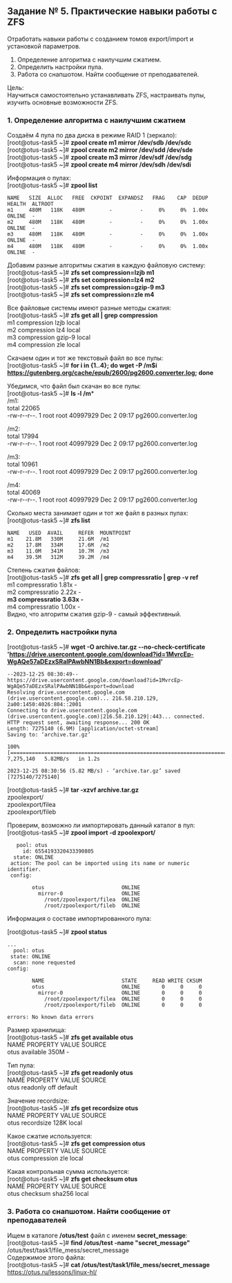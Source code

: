 ## Задание № 5. Практические навыки работы с ZFS ##
Отработать навыки работы с созданием томов export/import и установкой параметров.
1. Определение алгоритма с наилучшим сжатием.
2. Определить настройки пула.
3. Работа со снапшотом. Найти сообщение от преподавателей.

Цель:\
Научиться самостоятельно устанавливать ZFS, настраивать пулы, изучить основные возможности ZFS.
### 1. Определение алгоритма с наилучшим сжатием ###
Создаём 4 пула по два диска в режиме RAID 1 (зеркало):\
[root@otus-task5 ~]# **zpool create m1 mirror /dev/sdb /dev/sdc**\
[root@otus-task5 ~]# **zpool create m2 mirror /dev/sdd /dev/sde**\
[root@otus-task5 ~]# **zpool create m3 mirror /dev/sdf /dev/sdg**\
[root@otus-task5 ~]# **zpool create m4 mirror /dev/sdh /dev/sdi**

Информация о пулах:\
[root@otus-task5 ~]# **zpool list**
```
NAME   SIZE  ALLOC   FREE  CKPOINT  EXPANDSZ   FRAG    CAP  DEDUP    HEALTH  ALTROOT
m1     480M   118K   480M        -         -     0%     0%  1.00x    ONLINE  -
m2     480M   118K   480M        -         -     0%     0%  1.00x    ONLINE  -
m3     480M   118K   480M        -         -     0%     0%  1.00x    ONLINE  -
m4     480M   118K   480M        -         -     0%     0%  1.00x    ONLINE  -
```
Добавим разные алгоритмы сжатия в каждую файловую систему:\
[root@otus-task5 ~]# **zfs set compression=lzjb m1**\
[root@otus-task5 ~]# **zfs set compression=lz4 m2**\
[root@otus-task5 ~]# **zfs set compression=gzip-9 m3**\
[root@otus-task5 ~]# **zfs set compression=zle m4**

Все файловые системы имеют разные методы сжатия:\
[root@otus-task5 ~]# **zfs get all | grep compression**\
m1    compression           lzjb                   local\
m2    compression           lz4                    local\
m3    compression           gzip-9                 local\
m4    compression           zle                    local

Скачаем один и тот же текстовый файл во все пулы:\
[root@otus-task5 ~]# **for i in {1..4}; do wget -P /m$i https://gutenberg.org/cache/epub/2600/pg2600.converter.log; done**

Убедимся, что файл был скачан во все пулы:\
[root@otus-task5 ~]# **ls -l /m***\
/m1:\
total 22065\
-rw-r--r--. 1 root root 40997929 Dec  2 09:17 pg2600.converter.log

/m2:\
total 17994\
-rw-r--r--. 1 root root 40997929 Dec  2 09:17 pg2600.converter.log

/m3:\
total 10961\
-rw-r--r--. 1 root root 40997929 Dec  2 09:17 pg2600.converter.log

/m4:\
total 40069\
-rw-r--r--. 1 root root 40997929 Dec  2 09:17 pg2600.converter.log

Сколько места занимает один и тот же файл в разных пулах:\
[root@otus-task5 ~]# **zfs list**
```
NAME   USED  AVAIL     REFER  MOUNTPOINT
m1    21.8M   330M     21.6M  /m1
m2    17.8M   334M     17.6M  /m2
m3    11.0M   341M     10.7M  /m3
m4    39.5M   312M     39.2M  /m4
```
Степень сжатия файлов:\
[root@otus-task5 ~]# **zfs get all | grep compressratio | grep -v ref**\
m1    compressratio         1.81x                  -\
m2    compressratio         2.22x                  -\
**m3    compressratio         3.63x                  -**\
m4    compressratio         1.00x                  -\
Видно, что алгоритм сжатия gzip-9 - самый эффективный.
### 2. Определить настройки пула ###
[root@otus-task5 ~]# **wget -O archive.tar.gz --no-check-certificate 'https://drive.usercontent.google.com/download?id=1MvrcEp-WgAQe57aDEzxSRalPAwbNN1Bb&export=download'**
```
--2023-12-25 08:30:49--  https://drive.usercontent.google.com/download?id=1MvrcEp-WgAQe57aDEzxSRalPAwbNN1Bb&export=download
Resolving drive.usercontent.google.com (drive.usercontent.google.com)... 216.58.210.129, 2a00:1450:4026:804::2001
Connecting to drive.usercontent.google.com (drive.usercontent.google.com)|216.58.210.129|:443... connected.
HTTP request sent, awaiting response... 200 OK
Length: 7275140 (6.9M) [application/octet-stream]
Saving to: ‘archive.tar.gz’

100%[===========================================================================================================>] 7,275,140   5.82MB/s   in 1.2s

2023-12-25 08:30:56 (5.82 MB/s) - ‘archive.tar.gz’ saved [7275140/7275140]
```
[root@otus-task5 ~]# **tar -xzvf archive.tar.gz**\
zpoolexport/\
zpoolexport/filea\
zpoolexport/fileb

Проверим, возможно ли импортировать данный каталог в пул:
[root@otus-task5 ~]# **zpool import -d zpoolexport/**
```
   pool: otus
     id: 6554193320433390805
  state: ONLINE
 action: The pool can be imported using its name or numeric identifier.
 config:

        otus                         ONLINE
          mirror-0                   ONLINE
            /root/zpoolexport/filea  ONLINE
            /root/zpoolexport/fileb  ONLINE
```
Информация о составе импортированного пула:

[root@otus-task5 ~]# **zpool status**
```
...
  pool: otus
 state: ONLINE
  scan: none requested
config:

        NAME                         STATE     READ WRITE CKSUM
        otus                         ONLINE       0     0     0
          mirror-0                   ONLINE       0     0     0
            /root/zpoolexport/filea  ONLINE       0     0     0
            /root/zpoolexport/fileb  ONLINE       0     0     0

errors: No known data errors
```
Размер хранилища:\
[root@otus-task5 ~]# **zfs get available otus**\
NAME  PROPERTY   VALUE  SOURCE\
otus  available  350M   -

Тип пула:\
[root@otus-task5 ~]# **zfs get readonly otus**\
NAME  PROPERTY  VALUE   SOURCE\
otus  readonly  off     default

Значение recordsize:\
[root@otus-task5 ~]# **zfs get recordsize otus**\
NAME  PROPERTY    VALUE    SOURCE\
otus  recordsize  128K     local

Какое сжатие используется:\
[root@otus-task5 ~]# **zfs get compression otus**\
NAME  PROPERTY     VALUE     SOURCE\
otus  compression  zle       local

Какая контрольная сумма используется:\
[root@otus-task5 ~]# **zfs get checksum otus**\
NAME  PROPERTY  VALUE      SOURCE\
otus  checksum  sha256     local
### 3. Работа со снапшотом. Найти сообщение от преподавателей ###
Ищем в каталоге **/otus/test** файл с именем **secret_message**:\
[root@otus-task5 ~]# **find /otus/test -name "secret_message"**\
/otus/test/task1/file_mess/secret_message\
Содержимое этого файла:\
[root@otus-task5 ~]# **cat /otus/test/task1/file_mess/secret_message**\
https://otus.ru/lessons/linux-hl/
